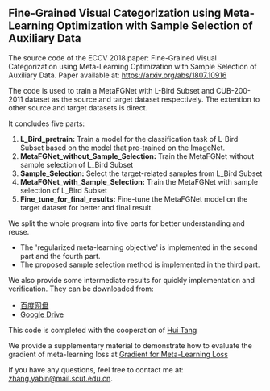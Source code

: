 ## Fine-Grained Visual Categorization using Meta-Learning Optimization with Sample Selection of Auxiliary Data
The source code of the ECCV 2018 paper: Fine-Grained Visual Categorization using Meta-Learning Optimization with Sample Selection of Auxiliary Data. Paper available at: https://arxiv.org/abs/1807.10916 

The code is used to train a MetaFGNet with L-Bird Subset and CUB-200-2011 dataset as the source and target dataset respectively.
The extention to other source and target datasets is direct.

It concludes five parts:
 1. **L_Bird_pretrain:** Train a model for the classification task of L-Bird Subset based on the model that pre-trained on the ImageNet.
 2. **MetaFGNet_without_Sample_Selection:** Train the MetaFGNet without sample selection of L_Bird Subset
 3. **Sample_Selection:** Select the target-related samples from L_Bird Subset
 4. **MetaFGNet_with_Sample_Selection:** Train the MetaFGNet with sample selection of L_Bird Subset
 5. **Fine_tune_for_final_results:** Fine-tune the MetaFGNet model on the target dataset for better and final result.
 
We split the whole program into five parts for better understanding and reuse. 
* The 'regularized meta-learning objective' is implemented in the second part and the fourth part.
* The proposed sample selection method is implemented in the third part.

We also provide some intermediate results for quickly implementation and verification. They can be downloaded from:
* [百度网盘](https://pan.baidu.com/s/19VUOsrDJdIZ6dAGs2sZIGg, "Metafgnet")
* [Google Drive](https://drive.google.com/drive/folders/1mSMcQz2jOA9I0Ydn3-b6lmBkYmlKh-6n?usp=sharing, "Metafgnet")

This code is completed with the cooperation of [Hui Tang](https://github.com/huitangtang)

We provide a supplementary material to demonstrate how to evaluate the gradient of meta-learning loss at [Gradient for Meta-Learning Loss](https://github.com/YabinZhang1994/MetaFGNet/blob/master/MetaFGNet:Calculation_of_Gradient_for_Meta_Learning_Loss.pdf)

If you have any questions, feel free to contact me at: zhang.yabin@mail.scut.edu.cn.

